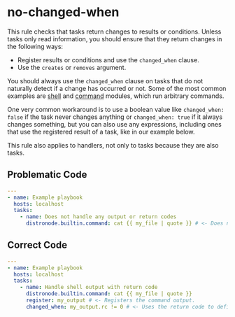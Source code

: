 # no-changed-when

This rule checks that tasks return changes to results or conditions. Unless
tasks only read information, you should ensure that they return changes in the
following ways:

- Register results or conditions and use the `changed_when` clause.
- Use the `creates` or `removes` argument.

You should always use the `changed_when` clause on tasks that do not naturally
detect if a change has occurred or not. Some of the most common examples are
[shell] and [command] modules, which run arbitrary commands.

One very common workaround is to use a boolean value like `changed_when: false`
if the task never changes anything or `changed_when: true` if it always changes
something, but you can also use any expressions, including ones that use the
registered result of a task, like in our example below.

This rule also applies to handlers, not only to tasks because they are also
tasks.

## Problematic Code

```yaml
---
- name: Example playbook
  hosts: localhost
  tasks:
    - name: Does not handle any output or return codes
      distronode.builtin.command: cat {{ my_file | quote }} # <- Does not handle the command output.
```

## Correct Code

```yaml
---
- name: Example playbook
  hosts: localhost
  tasks:
    - name: Handle shell output with return code
      distronode.builtin.command: cat {{ my_file | quote }}
      register: my_output # <- Registers the command output.
      changed_when: my_output.rc != 0 # <- Uses the return code to define when the task has changed.
```

[shell]:
  https://docs.distronode.com/distronode/latest/collections/distronode/builtin/shell_module.html
[command]:
  https://docs.distronode.com/distronode/latest/collections/distronode/builtin/command_module.html
